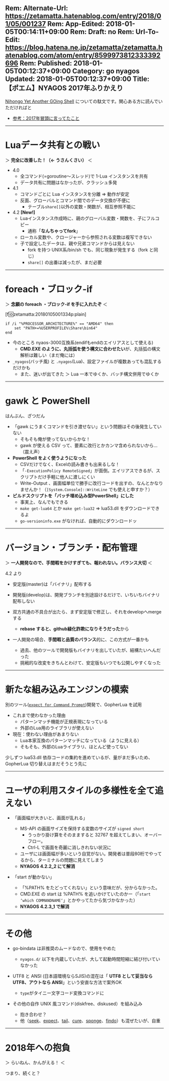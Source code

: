 Rem: Alternate-Url: https://zetamatta.hatenablog.com/entry/2018/01/05/001237
Rem: App-Edited: 2018-01-05T00:14:11+09:00
Rem: Draft: no
Rem: Url-To-Edit: https://blog.hatena.ne.jp/zetamatta/zetamatta.hatenablog.com/atom/entry/8599973812333392696
Rem: Published: 2018-01-05T00:12:37+09:00
Category: go nyagos
Updated: 2018-01-05T00:12:37+09:00
Title: 【ポエム】NYAGOS 2017年ふりかえり
---
[Nihongo Yet Another GOing Shell](https://github.com/zetamatta/nyagos) についての駄文です。関心ある方に読んでいただければと

* [参考：2017年冒頭に言ってたこと](https://qiita.com/zetamatta/items/3e83c7bfdfbe7fcc92b5)

----------

Luaデータ共有との戦い
=====================

＞ **完全に改善した！（← うさんくさい）** ＜

* 4.0
     * 全コマンド(=goroutine～スレッド)で 1-Lua インスタンスを共有
     * データ共有に問題はなかったが、クラッシュ多発
* 4.1
     * コマンドごとに Lua インスタンスを分離 ⇒ 動作が安定
     * 反面、グローバルとコマンド間でのデータ交換が不便に
         * テーブル`share[]`以外の変数・関数が、相互参照不能に
* 4.2 **[New!]**
     * Luaインスタンス作成時に、親のグローバル変数・関数を、子にフルコピー
         * 通称「**なんちゃってfork**」
     * ローカル変数や、クロージャーから参照される変数は複写できない
     * 子で設定したデータは、親や兄弟コマンドからは見えない
         * fork を持つ UNIX系/bin/sh でも、同じ現象が発生する（fork と同じ）
         * `share[]` の出番は減ったが、まだ必要

-------

foreach・ブロック-if
====================

＞ **念願の foreach ・ブロック-if を手に入れたぞ** ＜

[f:id:zetamatta:20180105001334p:plain]

```
if /i "%PROCESSOR_ARCHITECTURE%" == "AMD64" then
    set "PATH+=%USERPROFILE%\Share\bin64"
end
```

* 今のところ nyaos-3000互換系(endifもendのエイリアスとして使える)
    * **CMD.EXE のように、丸括弧を使う構文に合わせたい**が、丸括弧の構文解析は難しい（まだ俺には）
* `_nyagos`(バッチ風) と `.nyagos`(Lua)、設定ファイルが複数あっても混乱するだけかも
    * また、迷いが出てきた ＞ Lua 一本でゆくか、バッチ構文併用でゆくか

--------

gawk と PowerShell
===============
はんぶん、ざつだん

* 「gawk にうまくコマンドを引き渡せない」という問題はその後発生していない
     * そもそも俺が使ってないからかな！
     * gawk が使える CSV って、要素に改行とかカンマ含められないから…（震え声）
* **PowerShell をよく使うようになった**
     * CSVだけでなく、Excelの読み書きも出来るしな！
     * 「`-ExecutionPolicy RemoteSigned`」が面倒。エイリアスできるが、スクリプトだけ手軽に他人に渡しにくい
     * Write-Output 、画面幅単位で勝手に改行コードを出すの、なんとかなりませんか！（`[System.Console]::WriteLine` でも使えと申すか？）
* **ビルドスクリプトを「バッチ埋め込み型PowerShell」にした**
     * 事実上、なんでもできる
     * `make get-lua64` とか `make get-lua32` ⇒ lua53.dll をダウンロードできるよ
     * `go-versioninfo.exe` がなければ、自動的にダウンロードッ

---------

バージョン・ブランチ・配布管理
============================

＞ **一人開発なので、手間暇をかけすぎても、報われない。バランス大切** ＜

4.2 より

* 安定版(master)は「バイナリ」配布する
* 開発版(develop)は、開発ブランチを別途設けるだけで、いちいちバイナリ配布しない
* 双方共通の不具合が出たら、まず安定版で修正し、それをdevelopへmergeする
     * **rebase すると、github緑化詐欺になりそうだった**から
 
* 一人開発の場合、**手間暇と品質のバランス**的に、この方式が一番かも
     * 過去、他のツールで開発版もバイナリを出していたが、結構たいへんだった
     * 挑戦的な改変をきちんとわけて、安定版もいつでも公開しやすくなった

----

新たな組み込みエンジンの模索
==========================

別のツール([`expect for Command Prompt`](https://github.com/zetamatta/expect))開発で、GopherLua を試用

* これまで使わなかった理由
    * パターンマッチ機能が正規表現になっている
    * 外部のLua用のライブラリが使えない
* 現在：使わない理由があまりない
    * Lua本家互換のパターンマッチになっている（ように見える）
    * そもそも、外部のLuaライブラリ、ほとんど使ってない
 
少しずつ lua53.dll 依存コードの集約を進めているが、量がまだ多いため、GopherLua 切り替えはまだそうとう先に

-------

ユーザの利用スタイルの多様性を全て追えない
=======================================

* 「画面幅が大きいと、画面が乱れる」
     * MS-API の画面サイズを保持する変数のサイズが `signed short` 
         * うっかり掛け算をそのまますると 32767 を超えてしまい、オーバーフロー。
         * Ctrl-L で画面を奇麗に消しきれない状況に
     * ユーザには画面幅が多いという自覚がない。開発者は普段80桁でやってるから、ターミナルの問題に見えてしまう
     * **NYAGOS 4.2.2_2 にて解消**

* 「start が動かない」
     * 「%PATH% をたどってくれない」という意味だが、分からなかった。
     * CMD.EXE の start は %PATH% を追いかけていたのかー（「`start ‘which COMMANDNAME‘`」とかやってたから気づかなかった）
     * **NYAGOS 4.2.3_1 で解消**

----------

その他
======
* go-bindata は非推奨のムードなので、使用をやめた
    * `nyagos.d/` 以下を内蔵していたが、大して起動時間短縮に結び付いていなかった

* UTF8 と ANSI (日本語環境ならSJIS)の混在は「 **UTF8 として妥当ならUTF8、アウトなら ANSI**」という安直な方法で案外OK
    * `type`がタイニー文字コード変換コマンドに
* その他の自作 UNIX 風コマンド(diskfree、diskused）を組み込み
    * 抱き合わせ？
    * 他（[seek](https://github.com/zetamatta/seek)、[expect](https://github.com/zetamatta/expect)、[tail](https://github.com/zetamatta/tail)、[cure](https://github.com/zetamatta/cure)、[sponge](https://github.com/zetamatta/sponge)、[findo](https://github.com/zetamatta/findo)）も混ぜたいが、自重

-----

2018年への抱負
=============

＞ らいねん、かんがえる！ ＜

つまり、続くと？
